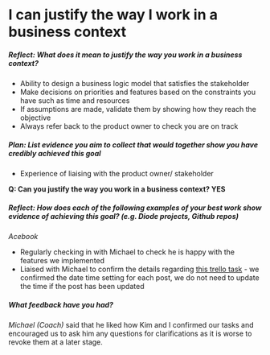 # I can justify the way I work in a business context

##### Reflect: What does it mean to justify the way you work in a business context?

- Ability to design a business logic model that satisfies the stakeholder
- Make decisions on priorities and features based on the constraints you have such as time and resources
- If assumptions are made, validate them by showing how they reach the objective
- Always refer back to the product owner to check you are on track


##### Plan: List evidence you aim to collect that would together show you have credibly achieved this goal

- Experience of liaising with the product owner/ stakeholder

**Q: Can you justify the way you work in a business context? YES**

##### Reflect: How does each of the following examples of your best work show evidence of achieving this goal? (e.g. Diode projects, Github repos)

_Acebook_
- Regularly checking in with Michael to check he is happy with the features we implemented
- Liaised with Michael to confirm the details regarding [this trello task](https://trello.com/c/uYooDIlX) -  we confirmed the date time setting for each post, we do not need to update the time if the post has been updated

##### What feedback have you had?

_Michael (Coach)_ said that he liked how Kim and I confirmed our tasks and encouraged us to ask him any questions for clarifications as it is worse to revoke them at a later stage.
